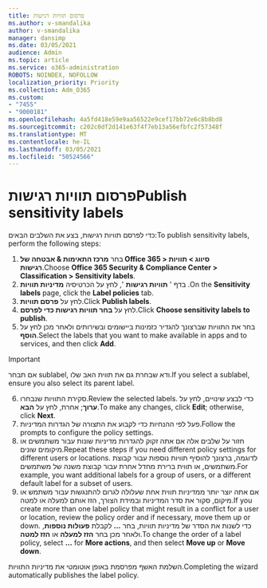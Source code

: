 ```yaml
---
title: פרסום תוויות רגישות
ms.author: v-smandalika
author: v-smandalika
manager: dansimp
ms.date: 03/05/2021
audience: Admin
ms.topic: article
ms.service: o365-administration
ROBOTS: NOINDEX, NOFOLLOW
localization_priority: Priority
ms.collection: Adm_O365
ms.custom:
- "7455"
- "9000181"
ms.openlocfilehash: 4a5fd418e59e9aa56522e9cef17bb72e6c8b8bd8
ms.sourcegitcommit: c202c0df2d141e63f4f7eb13a56efbfc2f57348f
ms.translationtype: MT
ms.contentlocale: he-IL
ms.lasthandoff: 03/05/2021
ms.locfileid: "50524566"
---
```

# <a name="publish-sensitivity-labels"></a><span data-ttu-id="ae43f-102">פרסום תוויות רגישות</span><span class="sxs-lookup"><span data-stu-id="ae43f-102">Publish sensitivity labels</span></span>

<span data-ttu-id="ae43f-103">כדי לפרסם תוויות רגישות, בצע את השלבים הבאים:</span><span class="sxs-lookup"><span data-stu-id="ae43f-103">To publish sensitivity labels, perform the following steps:</span></span>

1. <span data-ttu-id="ae43f-104">בחר **מרכז התאימות & אבטחה של Office 365 > סיווג > תוויות רגישות**.</span><span class="sxs-lookup"><span data-stu-id="ae43f-104">Choose **Office 365 Security & Compliance Center > Classification > Sensitivity labels**.</span></span>
2. <span data-ttu-id="ae43f-105">בדף ' **תוויות רגישות** ', לחץ על הכרטיסיה **מדיניות תוויות** .</span><span class="sxs-lookup"><span data-stu-id="ae43f-105">On the **Sensitivity labels** page, click the **Label policies** tab.</span></span>
3. <span data-ttu-id="ae43f-106">לחץ על **פרסם תוויות**.</span><span class="sxs-lookup"><span data-stu-id="ae43f-106">Click **Publish labels**.</span></span>
4. <span data-ttu-id="ae43f-107">לחץ על **בחר תוויות רגישות כדי לפרסם**.</span><span class="sxs-lookup"><span data-stu-id="ae43f-107">Click **Choose sensitivity labels to publish**.</span></span> 
5. <span data-ttu-id="ae43f-108">בחר את התוויות שברצונך להגדיר כזמינות ביישומים ובשירותים ולאחר מכן לחץ על **הוסף**.</span><span class="sxs-lookup"><span data-stu-id="ae43f-108">Select the labels that you want to make available in apps and to services, and then click **Add**.</span></span>
> [!IMPORTANT]
> <span data-ttu-id="ae43f-109">אם תבחר sublabel, ודא שבחרת גם את תווית האב שלו.</span><span class="sxs-lookup"><span data-stu-id="ae43f-109">If you select a sublabel, ensure you also select its parent label.</span></span>
6. <span data-ttu-id="ae43f-110">סקירת התוויות שנבחרו.</span><span class="sxs-lookup"><span data-stu-id="ae43f-110">Review the selected labels.</span></span> <span data-ttu-id="ae43f-111">כדי לבצע שינויים, לחץ על **ערוך**; אחרת, לחץ על **הבא**.</span><span class="sxs-lookup"><span data-stu-id="ae43f-111">To make any changes, click **Edit**; otherwise, click **Next**.</span></span>
7. <span data-ttu-id="ae43f-112">פעל לפי ההנחיות כדי לקבוע את התצורה של הגדרות המדיניות.</span><span class="sxs-lookup"><span data-stu-id="ae43f-112">Follow the prompts to configure the policy settings.</span></span>
8. <span data-ttu-id="ae43f-113">חזור על שלבים אלה אם אתה זקוק להגדרות מדיניות שונות עבור משתמשים או מיקומים שונים.</span><span class="sxs-lookup"><span data-stu-id="ae43f-113">Repeat these steps if you need different policy settings for different users or locations.</span></span> <span data-ttu-id="ae43f-114">לדוגמה, ברצונך להוסיף תוויות נוספות עבור קבוצת משתמשים, או תווית ברירת מחדל אחרת עבור קבוצת משנה של משתמשים.</span><span class="sxs-lookup"><span data-stu-id="ae43f-114">For example, you want additional labels for a group of users, or a different default label for a subset of users.</span></span>
9. <span data-ttu-id="ae43f-115">אם אתה יוצר יותר ממדיניות תווית אחת שעלולה לגרום להתנגשות עבור משתמש או מיקום, סקור את סדר המדיניות ובמידת הצורך, הזז אותם למעלה או למטה.</span><span class="sxs-lookup"><span data-stu-id="ae43f-115">If you create more than one label policy that might result in a conflict for a user or location, review the policy order and if necessary, move them up or down.</span></span> <span data-ttu-id="ae43f-116">כדי לשנות את הסדר של מדיניות תוויות, בחר **...** לקבלת **פעולות נוספות**, ולאחר מכן בחר **הזז למעלה** או **הזז למטה**.</span><span class="sxs-lookup"><span data-stu-id="ae43f-116">To change the order of a label policy, select **...** for **More actions**, and then select **Move up** or **Move down**.</span></span>

<span data-ttu-id="ae43f-117">השלמת האשף מפרסמת באופן אוטומטי את מדיניות התוויות.</span><span class="sxs-lookup"><span data-stu-id="ae43f-117">Completing the wizard automatically publishes the label policy.</span></span>

